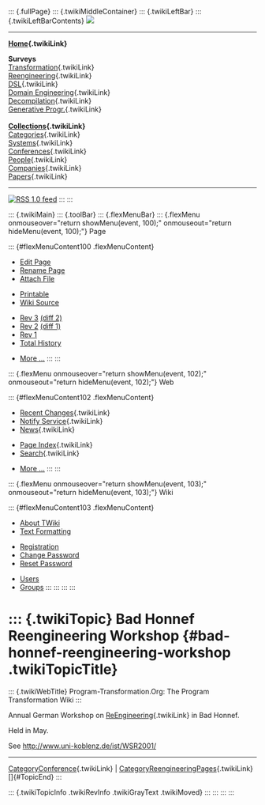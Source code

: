 ::: {.fullPage}
::: {.twikiMiddleContainer}
::: {.twikiLeftBar}
::: {.twikiLeftBarContents}
![](../pub/transformation.gif)

------------------------------------------------------------------------

**[Home](WebHome){.twikiLink}**

**Surveys**\
[Transformation](ProgramTransformation){.twikiLink}\
[Reengineering](ReengineeringWiki){.twikiLink}\
[DSL](DomainSpecificLanguages){.twikiLink}\
[Domain Engineering](DomainEngineering){.twikiLink}\
[Decompilation](DeCompilation){.twikiLink}\
[Generative Progr.](GenerativeProgrammingWiki){.twikiLink}\
\
**[Collections](CategoryCollection){.twikiLink}**\
[Categories](CategoryCategory){.twikiLink}\
[Systems](TransformationSystems){.twikiLink}\
[Conferences](TransformationConferences){.twikiLink}\
[People](TransformationPeople){.twikiLink}\
[Companies](TransformationCompanies){.twikiLink}\
[Papers](CategoryPaper){.twikiLink}

------------------------------------------------------------------------

[![](../pub/rss.gif "RSS 1.0 feed")](WebRss@skin=rss)
:::
:::

::: {.twikiMain}
::: {.toolBar}
::: {.flexMenuBar}
::: {.flexMenu onmouseover="return showMenu(event, 100);" onmouseout="return hideMenu(event, 100);"}
Page

::: {#flexMenuContent100 .flexMenuContent}
-   [Edit
    Page](http://www.program-transformation.org/edit/Transform/BadHonnefReengineeringWorkshop?t=1536826430)
-   [Rename
    Page](http://www.program-transformation.org/rename/Transform/BadHonnefReengineeringWorkshop)
-   [Attach
    File](http://www.program-transformation.org/attach/Transform/BadHonnefReengineeringWorkshop)

<!-- -->

-   [Printable](http://www.program-transformation.org/view/Transform/BadHonnefReengineeringWorkshop?skin=print.pattern)
-   [Wiki
    Source](http://www.program-transformation.org/view/Transform/BadHonnefReengineeringWorkshop?skin=text&raw=on&contenttype=text/plain)

<!-- -->

-   [Rev
    3](http://www.program-transformation.org/view/Transform/BadHonnefReengineeringWorkshop?rev=1.3)
    [(diff 2)](http://www.program-transformation.org/rdiff/Transform/BadHonnefReengineeringWorkshop?rev1=1.3&rev2=1.2)
-   [Rev
    2](http://www.program-transformation.org/view/Transform/BadHonnefReengineeringWorkshop?rev=1.2)
    [(diff 1)](http://www.program-transformation.org/rdiff/Transform/BadHonnefReengineeringWorkshop?rev1=1.2&rev2=1.1)
-   [Rev
    1](http://www.program-transformation.org/view/Transform/BadHonnefReengineeringWorkshop?rev=1.1)
-   [Total
    History](http://www.program-transformation.org/rdiff/Transform/BadHonnefReengineeringWorkshop)

<!-- -->

-   [More
    \...](http://www.program-transformation.org/oops/Transform/BadHonnefReengineeringWorkshop?template=oopsmore&param1=1.3&param2=1.3)
:::
:::

::: {.flexMenu onmouseover="return showMenu(event, 102);" onmouseout="return hideMenu(event, 102);"}
Web

::: {#flexMenuContent102 .flexMenuContent}
-   [Recent Changes](WebChanges){.twikiLink}
-   [Notify Service](WebNotify){.twikiLink}
-   [News](WebNews){.twikiLink}

<!-- -->

-   [Page Index](WebIndex){.twikiLink}
-   [Search](WebSearch){.twikiLink}

<!-- -->

-   [More
    \...](http://www.program-transformation.org/oops/Transform/BadHonnefReengineeringWorkshop?template=oopsmore&param1=1.3&param2=1.3)
:::
:::

::: {.flexMenu onmouseover="return showMenu(event, 103);" onmouseout="return hideMenu(event, 103);"}
Wiki

::: {#flexMenuContent103 .flexMenuContent}
-   [About
    TWiki](http://www.program-transformation.org/view/TWiki/WebHome)
-   [Text
    Formatting](http://www.program-transformation.org/view/TWiki/TextFormattingRules)

<!-- -->

-   [Registration](http://www.program-transformation.org/view/TWiki/TWikiRegistration)
-   [Change
    Password](http://www.program-transformation.org/view/TWiki/ChangePassword)
-   [Reset
    Password](http://www.program-transformation.org/view/TWiki/ResetPassword)

<!-- -->

-   [Users](http://www.program-transformation.org/view/Main/TWikiUsers)
-   [Groups](http://www.program-transformation.org/view/Main/TWikiGroups)
:::
:::
:::
:::

::: {.twikiTopic}
Bad Honnef Reengineering Workshop {#bad-honnef-reengineering-workshop .twikiTopicTitle}
=================================

::: {.twikiWebTitle}
Program-Transformation.Org: The Program Transformation Wiki
:::

Annual German Workshop on [ReEngineering](ReEngineering){.twikiLink} in
Bad Honnef.

Held in May.

See <http://www.uni-koblenz.de/ist/WSR2001/>

------------------------------------------------------------------------

[CategoryConference](CategoryConference){.twikiLink} \|
[CategoryReengineeringPages](CategoryReengineeringPages){.twikiLink}\
[]{#TopicEnd}
:::

::: {.twikiTopicInfo .twikiRevInfo .twikiGrayText .twikiMoved}
:::
:::
:::
:::
